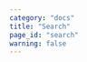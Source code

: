 ```yaml
---
category: "docs"
title: "Search"
page_id: "search"
warning: false
---
```


<div class="st-search-container"></div>
<style type="text/css">
  .st-install-m9tAtBUJCPsQBVbXQE3j .st-ui-result .st-ui-type-heading {
    color: #EF5B25 !important;
  }

  .st-install-m9tAtBUJCPsQBVbXQE3j .st-ui-result em {
    box-shadow: none !important;
    background-color: transparent !important;
  }

  .st-ui-injected-on-page-container {
    font-size: 16px;
    margin-top: 40px;
    font-family: "Open Sans", sans-serif;
  }

  .st-ui-type-detail,
  .st-ui-type-heading {
    color: #808080;
    font-size: 16px !important;
    line-height: 1.42857143 !important;
  }

  a.st-ui-result:hover .st-ui-type-detail,
  a.st-ui-result:hover .st-ui-type-detail-bold {
    color: #808080;
  }

  a.st-ui-result:hover .st-ui-type-heading {
    text-decoration: underline;
  }

  a.st-ui-result .st-ui-type-detail {
    overflow: auto;
    max-height: none;
  }
</style>
